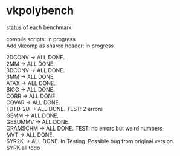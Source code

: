# vkpolybench

status of each benchmark:

compile scripts: in progress   
Add vkcomp as shared header: in progress  

2DCONV -> ALL DONE.     
2MM -> ALL DONE.      
3DCONV -> ALL DONE.   
3MM -> ALL DONE.  
ATAX -> ALL DONE.  
BICG -> ALL DONE.    
CORR -> ALL DONE.   
COVAR -> ALL DONE.     
FDTD-2D -> ALL DONE. TEST: 2 errors      
GEMM -> ALL DONE.  
GESUMMV -> ALL DONE.   
GRAMSCHM -> ALL DONE. TEST: no errors but weird numbers        
MVT -> ALL DONE.    
SYR2K -> ALL DONE. In Testing. Possible bug from original version.   
SYRK all todo  
